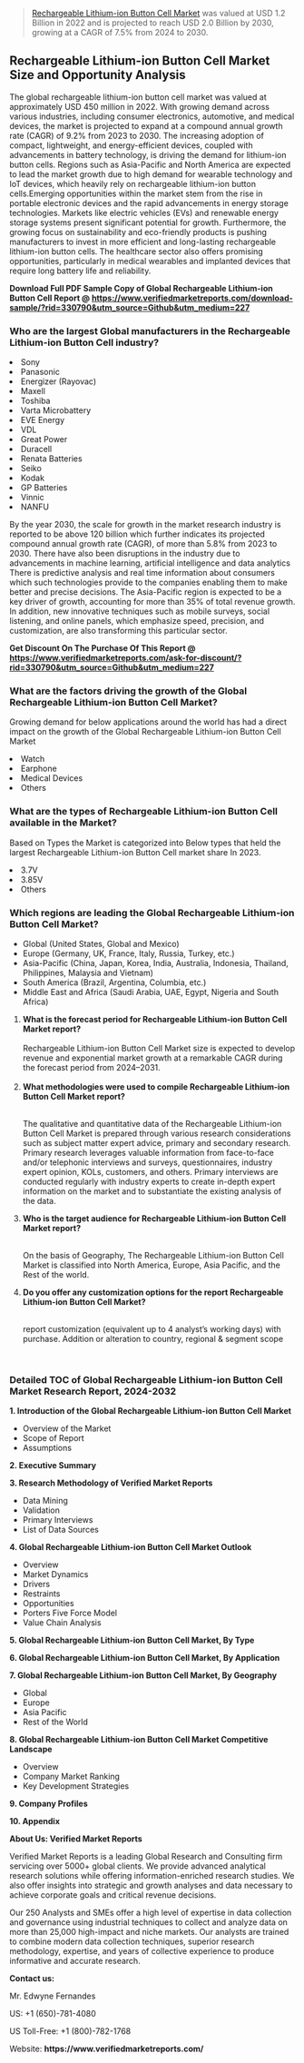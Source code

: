 <blockquote><p><p><a href="https://www.verifiedmarketreports.com/download-sample/?rid=330790&utm_source=Github&utm_medium=227" target="_blank">Rechargeable Lithium-ion Button Cell Market</a> was valued at USD 1.2 Billion in 2022 and is projected to reach USD 2.0 Billion by 2030, growing at a CAGR of 7.5% from 2024 to 2030.</p></blockquote><p><h2>Rechargeable Lithium-ion Button Cell Market Size and Opportunity Analysis</h2>The global rechargeable lithium-ion button cell market was valued at approximately USD 450 million in 2022. With growing demand across various industries, including consumer electronics, automotive, and medical devices, the market is projected to expand at a compound annual growth rate (CAGR) of 9.2% from 2023 to 2030. The increasing adoption of compact, lightweight, and energy-efficient devices, coupled with advancements in battery technology, is driving the demand for lithium-ion button cells. Regions such as Asia-Pacific and North America are expected to lead the market growth due to high demand for wearable technology and IoT devices, which heavily rely on rechargeable lithium-ion button cells.Emerging opportunities within the market stem from the rise in portable electronic devices and the rapid advancements in energy storage technologies. Markets like electric vehicles (EVs) and renewable energy storage systems present significant potential for growth. Furthermore, the growing focus on sustainability and eco-friendly products is pushing manufacturers to invest in more efficient and long-lasting rechargeable lithium-ion button cells. The healthcare sector also offers promising opportunities, particularly in medical wearables and implanted devices that require long battery life and reliability.</p><p class=""><strong>Download Full PDF Sample Copy of Global Rechargeable Lithium-ion Button Cell Report @ <a href="https://www.verifiedmarketreports.com/download-sample/?rid=330790&amp;utm_source=Github&amp;utm_medium=227" target="_blank">https://www.verifiedmarketreports.com/download-sample/?rid=330790&amp;utm_source=Github&amp;utm_medium=227</a></strong></p><h3 id="" class="">Who are the largest Global manufacturers in the Rechargeable Lithium-ion Button Cell industry?</h3><p><li>Sony</li><li> Panasonic</li><li> Energizer (Rayovac)</li><li> Maxell</li><li> Toshiba</li><li> Varta Microbattery</li><li> EVE Energy</li><li> VDL</li><li> Great Power</li><li> Duracell</li><li> Renata Batteries</li><li> Seiko</li><li> Kodak</li><li> GP Batteries</li><li> Vinnic</li><li> NANFU</li></p><div class=""><div class="" dir="" data-message-author-role="" data-message-id="" data-message-model-slug=""><div class=""><div class=""><div class=""><div class="" dir="" data-message-author-role="" data-message-id="" data-message-model-slug=""><div class=""><div class=""><p>By the year 2030, the scale for growth in the market research industry is reported to be above 120 billion which further indicates its projected compound annual growth rate (CAGR), of more than 5.8% from 2023 to 2030. There have also been disruptions in the industry due to advancements in machine learning, artificial intelligence and data analytics There is predictive analysis and real time information about consumers which such technologies provide to the companies enabling them to make better and precise decisions. The Asia-Pacific region is expected to be a key driver of growth, accounting for more than 35% of total revenue growth. In addition, new innovative techniques such as mobile surveys, social listening, and online panels, which emphasize speed, precision, and customization, are also transforming this particular sector.</p><p><strong>Get Discount On The Purchase Of This Report @&nbsp; <a href="https://www.verifiedmarketreports.com/ask-for-discount/?rid=330790&amp;utm_source=Github&amp;utm_medium=227" target="_blank">https://www.verifiedmarketreports.com/ask-for-discount/?rid=330790&amp;utm_source=Github&amp;utm_medium=227</a></strong></p></div></div></div></div></div></div></div></div><h3 id="" class="">What are the factors driving the growth of the Global Rechargeable Lithium-ion Button Cell Market?</h3><p id="" class="">Growing demand for below applications around the world has had a direct impact on the growth of the Global Rechargeable Lithium-ion Button Cell Market</p><p id="" class=""><li>Watch</li><li> Earphone</li><li> Medical Devices</li><li> Others</li></p><h3 id="" class="">What are the types of Rechargeable Lithium-ion Button Cell available in the Market?</h3><p id="" class="">Based on Types the Market is categorized into Below types that held the largest Rechargeable Lithium-ion Button Cell market share In 2023.</p><p id="" class=""><li>3.7V</li><li> 3.85V</li><li> Others</li></p><h3 id="" class="">Which regions are leading the Global Rechargeable Lithium-ion Button Cell Market?</h3><ul><li>Global (United States, Global and Mexico)</li><li>Europe (Germany, UK, France, Italy, Russia, Turkey, etc.)</li><li>Asia-Pacific (China, Japan, Korea, India, Australia, Indonesia, Thailand, Philippines, Malaysia and Vietnam)</li><li>South America (Brazil, Argentina, Columbia, etc.)</li><li>Middle East and Africa (Saudi Arabia, UAE, Egypt, Nigeria and South Africa)</li></ul><p><ol><li><strong>What is the forecast period for Rechargeable Lithium-ion Button Cell Market report?<br /></strong><br /><span data-sheets-root="1" data-sheets-value="{&quot;1&quot;:2,&quot;2&quot;:&quot;XXXX size is expected to develop revenue and exponential market growth at a remarkable CAGR during the forecast period from 2024&ndash;2030.&quot;}" data-sheets-userformat="{&quot;2&quot;:12674,&quot;4&quot;:{&quot;1&quot;:2,&quot;2&quot;:16776960},&quot;10&quot;:2,&quot;11&quot;:0,&quot;15&quot;:&quot;Arial&quot;,&quot;16&quot;:12}">Rechargeable Lithium-ion Button Cell Market size is expected to develop revenue and exponential market growth at a remarkable CAGR during the forecast period from 2024&ndash;2031.</span><br /><br /></li><li><strong>What methodologies were used to compile Rechargeable Lithium-ion Button Cell Market report?<br /><br /></strong><p>The qualitative and quantitative data of the&nbsp;Rechargeable Lithium-ion Button Cell Market is prepared through various research considerations such as subject matter expert advice, primary and secondary research. Primary research leverages valuable information from face-to-face and/or telephonic interviews and surveys, questionnaires, industry expert opinion, KOLs, customers, and others. Primary interviews are conducted regularly with industry experts to create in-depth expert information on the market and to substantiate the existing analysis of the data.&nbsp;</p></li><li><strong>Who is the target audience for Rechargeable Lithium-ion Button Cell Market report?<br /><br /></strong><p>On the basis of Geography, The&nbsp;Rechargeable Lithium-ion Button Cell Market is classified into North America, Europe, Asia Pacific, and the Rest of the world.</p></li><li><strong>Do you offer any customization options for the report Rechargeable Lithium-ion Button Cell Market?<br /><br /></strong><p>report customization (equivalent up to 4 analyst&rsquo;s working days) with purchase. Addition or alteration to country, regional &amp; segment scope</p><p>&nbsp;</p></li></ol></p><h3 id="" class="">Detailed TOC of Global Rechargeable Lithium-ion Button Cell Market Research Report, 2024-2032</h3><p id="" class=""><strong>1. Introduction of the Global Rechargeable Lithium-ion Button Cell Market</strong></p><ul><li>Overview of the Market</li><li>Scope of Report</li><li>Assumptions</li></ul><p id="" class=""><strong>2. Executive Summary</strong></p><p id="" class=""><strong>3. Research Methodology of&nbsp;Verified Market Reports</strong></p><ul><li>Data Mining</li><li>Validation</li><li>Primary Interviews</li><li>List of Data Sources</li></ul><p id="" class=""><strong>4. Global Rechargeable Lithium-ion Button Cell Market Outlook</strong></p><ul><li>Overview</li><li>Market Dynamics</li><li>Drivers</li><li>Restraints</li><li>Opportunities</li><li>Porters Five Force Model</li><li>Value Chain Analysis</li></ul><p id="" class=""><strong>5. Global Rechargeable Lithium-ion Button Cell Market, By&nbsp;Type</strong></p><p id="" class=""><strong>6. Global Rechargeable Lithium-ion Button Cell Market, By Application</strong></p><p id="" class=""><strong>7. Global Rechargeable Lithium-ion Button Cell Market, By Geography</strong></p><ul><li>Global</li><li>Europe</li><li>Asia Pacific</li><li>Rest of the World</li></ul><p id="" class=""><strong>8. Global Rechargeable Lithium-ion Button Cell Market Competitive Landscape</strong></p><ul><li>Overview</li><li>Company Market Ranking</li><li>Key Development Strategies</li></ul><p id="" class=""><strong>9. Company Profiles</strong></p><p id="" class=""><strong>10. Appendix</strong></p><p id="" class=""><strong>About Us: Verified Market Reports</strong></p><p id="" class="">Verified Market Reports is a leading Global Research and Consulting firm servicing over 5000+ global clients. We provide advanced analytical research solutions while offering information-enriched research studies. We also offer insights into strategic and growth analyses and data necessary to achieve corporate goals and critical revenue decisions.</p><p id="" class="">Our 250 Analysts and SMEs offer a high level of expertise in data collection and governance using industrial techniques to collect and analyze data on more than 25,000 high-impact and niche markets. Our analysts are trained to combine modern data collection techniques, superior research methodology, expertise, and years of collective experience to produce informative and accurate research.</p><p id="" class=""><strong>Contact us:</strong></p><p id="" class="">Mr. Edwyne Fernandes</p><p id="" class="">US: +1 (650)-781-4080</p><p id="" class="">US Toll-Free: +1 (800)-782-1768</p><p id="" class="">Website: <a target="" data-test-app-aware-link=""><strong>https://www.verifiedmarketreports.com/</strong></a></p>
